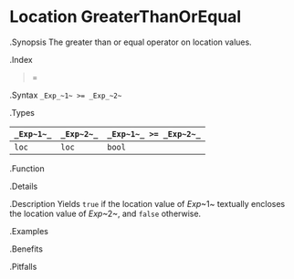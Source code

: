 # Location GreaterThanOrEqual

.Synopsis
The greater than or equal operator on location values.

.Index
>=

.Syntax
`_Exp_~1~ >= _Exp_~2~`

.Types


| `_Exp~1~_` | `_Exp~2~_` | `_Exp~1~_ >= _Exp~2~_`  |
| --- | --- | --- |
| `loc`     |  `loc`    | `bool`                |


.Function

.Details

.Description
Yields `true` if the location value of _Exp_~1~ textually encloses
the location value of _Exp_~2~, and `false` otherwise.

.Examples

.Benefits

.Pitfalls

